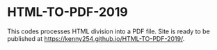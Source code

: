 # HTML-TO-PDF-2019
This codes processes HTML division into a PDF file. 
Site is ready to be published at https://kenny254.github.io/HTML-TO-PDF-2019/.
